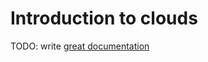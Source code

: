 # Introduction to clouds

TODO: write [great documentation](http://jacobian.org/writing/what-to-write/)
